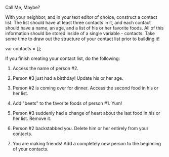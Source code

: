 
Call Me, Maybe?

With your neighbor, and in your text editor of choice, construct a contact list. The list should have at least three contacts in it, and each contact should have a name, an age, and a list of his or her favorite foods. All of this information should be stored inside of a single variable - contacts. Take some time to draw out the structure of your contact list prior to building it!

var contacts = [];

If you finish creating your contact list, do the following:

1. Access the name of person #2.

2. Person #3 just had a birthday! Update his or her age.

3. Person #2 is coming over for dinner. Access the second food in his or her list.

4. Add "beets" to the favorite foods of person #1. Yum!

5. Person #3 suddenly had a change of heart about the last food in his or her list. Remove it.

6. Person #2 backstabbed you. Delete him or her entirely from your contacts.

7. You are making friends! Add a completely new person to the beginning of your contacts.
